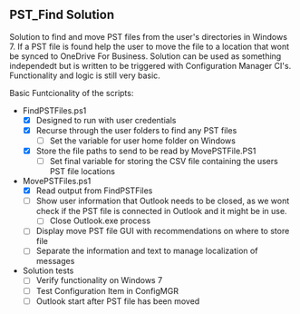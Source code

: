 PST_Find Solution
-------

Solution to find and move PST files from the user's directories in Windows 7.
If a PST file is found help the user to move the file to a location that wont be
synced to OneDrive For Business.
Solution can be used as something independedt but is written to be triggered
with Configuration Manager CI's.
Functionality and logic is still very basic.

Basic Funtcionality of the scripts:

* FindPSTFiles.ps1
    * [x] Designed to run with user credentials
    * [x] Recurse through the user folders to find any PST files
        * [ ] Set the variable for user home folder on Windows 
    * [x] Store the file paths to send to be read by MovePSTFile.PS1
        * [ ] Set final variable for storing the CSV file containing the users
                PST file locations

* MovePSTFiles.ps1
    * [x] Read output from FindPSTFiles
    * [ ] Show user information that Outlook needs to be closed, as we wont
          check if the PST file is connected in Outlook and it might be in use.
        * [ ] Close Outlook.exe process
    * [ ] Display move PST file GUI with recommendations on where to store file
    * [ ] Separate the information and text to manage localization of messages

* Solution tests
    * [ ] Verify functionality on Windows 7
    * [ ] Test Configuration Item in ConfigMGR
    * [ ] Outlook start after PST file has been moved